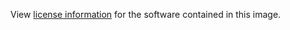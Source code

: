 View [license information](https://www.basealt.ru/products/starterkits/) for the software contained in this image.
